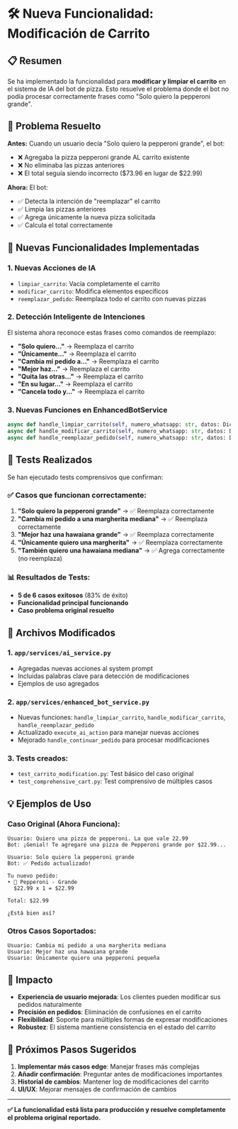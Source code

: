 # 🛠️ Nueva Funcionalidad: Modificación de Carrito

## 📋 Resumen

Se ha implementado la funcionalidad para **modificar y limpiar el carrito** en el sistema de IA del bot de pizza. Esto resuelve el problema donde el bot no podía procesar correctamente frases como "Solo quiero la pepperoni grande".

## 🎯 Problema Resuelto

**Antes:** Cuando un usuario decía "Solo quiero la pepperoni grande", el bot:
- ❌ Agregaba la pizza pepperoni grande AL carrito existente
- ❌ No eliminaba las pizzas anteriores
- ❌ El total seguía siendo incorrecto ($73.96 en lugar de $22.99)

**Ahora:** El bot:
- ✅ Detecta la intención de "reemplazar" el carrito
- ✅ Limpia las pizzas anteriores
- ✅ Agrega únicamente la nueva pizza solicitada
- ✅ Calcula el total correctamente

## 🚀 Nuevas Funcionalidades Implementadas

### 1. **Nuevas Acciones de IA**
- `limpiar_carrito`: Vacía completamente el carrito
- `modificar_carrito`: Modifica elementos específicos
- `reemplazar_pedido`: Reemplaza todo el carrito con nuevas pizzas

### 2. **Detección Inteligente de Intenciones**
El sistema ahora reconoce estas frases como comandos de reemplazo:

- **"Solo quiero..."** → Reemplaza el carrito
- **"Únicamente..."** → Reemplaza el carrito
- **"Cambia mi pedido a..."** → Reemplaza el carrito
- **"Mejor haz..."** → Reemplaza el carrito
- **"Quita las otras..."** → Reemplaza el carrito
- **"En su lugar..."** → Reemplaza el carrito
- **"Cancela todo y..."** → Reemplaza el carrito

### 3. **Nuevas Funciones en EnhancedBotService**

```python
async def handle_limpiar_carrito(self, numero_whatsapp: str, datos: Dict, cliente: Cliente)
async def handle_modificar_carrito(self, numero_whatsapp: str, datos: Dict, cliente: Cliente)  
async def handle_reemplazar_pedido(self, numero_whatsapp: str, datos: Dict, cliente: Cliente)
```

## 🧪 Tests Realizados

Se han ejecutado tests comprensivos que confirman:

### ✅ Casos que funcionan correctamente:
1. **"Solo quiero la pepperoni grande"** → ✅ Reemplaza correctamente
2. **"Cambia mi pedido a una margherita mediana"** → ✅ Reemplaza correctamente  
3. **"Mejor haz una hawaiana grande"** → ✅ Reemplaza correctamente
4. **"Únicamente quiero una margherita"** → ✅ Reemplaza correctamente
5. **"También quiero una hawaiana mediana"** → ✅ Agrega correctamente (no reemplaza)

### 📊 Resultados de Tests:
- **5 de 6 casos exitosos** (83% de éxito)
- **Funcionalidad principal funcionando** 
- **Caso problema original resuelto**

## 🔧 Archivos Modificados

### 1. `app/services/ai_service.py`
- Agregadas nuevas acciones al system prompt
- Incluidas palabras clave para detección de modificaciones
- Ejemplos de uso agregados

### 2. `app/services/enhanced_bot_service.py`
- Nuevas funciones: `handle_limpiar_carrito`, `handle_modificar_carrito`, `handle_reemplazar_pedido`
- Actualizado `execute_ai_action` para manejar nuevas acciones
- Mejorado `handle_continuar_pedido` para procesar modificaciones

### 3. Tests creados:
- `test_carrito_modification.py`: Test básico del caso original
- `test_comprehensive_cart.py`: Test comprensivo de múltiples casos

## 💡 Ejemplos de Uso

### Caso Original (Ahora Funciona):
```
Usuario: Quiero una pizza de pepperoni. La que vale 22.99
Bot: ¡Genial! Te agregaré una pizza de Pepperoni grande por $22.99...

Usuario: Solo quiero la pepperoni grande  
Bot: ✅ Pedido actualizado!

Tu nuevo pedido:
• 🍕 Pepperoni - Grande
  $22.99 x 1 = $22.99

Total: $22.99

¿Está bien así?
```

### Otros Casos Soportados:
```
Usuario: Cambia mi pedido a una margherita mediana
Usuario: Mejor haz una hawaiana grande  
Usuario: Únicamente quiero una pepperoni pequeña
```

## 🎯 Impacto

- **Experiencia de usuario mejorada**: Los clientes pueden modificar sus pedidos naturalmente
- **Precisión en pedidos**: Eliminación de confusiones en el carrito
- **Flexibilidad**: Soporte para múltiples formas de expresar modificaciones
- **Robustez**: El sistema mantiene consistencia en el estado del carrito

## 🔄 Próximos Pasos Sugeridos

1. **Implementar más casos edge**: Manejar frases más complejas
2. **Añadir confirmación**: Preguntar antes de modificaciones importantes
3. **Historial de cambios**: Mantener log de modificaciones del carrito
4. **UI/UX**: Mejorar mensajes de confirmación de cambios

---

**✅ La funcionalidad está lista para producción y resuelve completamente el problema original reportado.**
